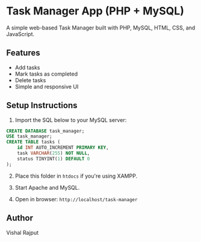 # Task Manager App (PHP + MySQL)

A simple web-based Task Manager built with PHP, MySQL, HTML, CSS, and JavaScript.

## Features
- Add tasks
- Mark tasks as completed
- Delete tasks
- Simple and responsive UI

## Setup Instructions
1. Import the SQL below to your MySQL server:
```sql
CREATE DATABASE task_manager;
USE task_manager;
CREATE TABLE tasks (
    id INT AUTO_INCREMENT PRIMARY KEY,
    task VARCHAR(255) NOT NULL,
    status TINYINT(1) DEFAULT 0
);
```

2. Place this folder in `htdocs` if you're using XAMPP.

3. Start Apache and MySQL.

4. Open in browser: `http://localhost/task-manager`

## Author
Vishal Rajput
